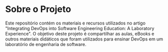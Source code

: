 # Sobre o Projeto

Este repositório contém os materiais e recursos utilizados no artigo "Integrating DevOps into Software Engineering Education: A Laboratory Experience". O objetivo deste projeto é compartilhar as aulas, eBooks e outros materiais didáticos que foram utilizados para ensinar DevOps em um laboratório de engenharia de software.
